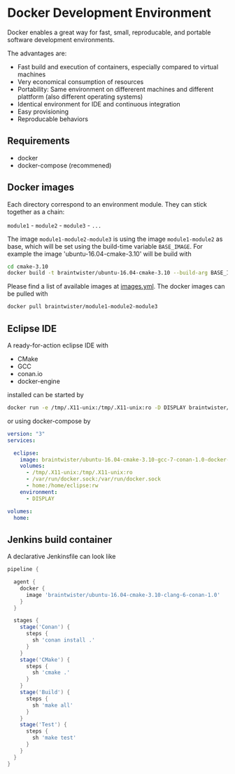 # Docker Development Environment

Docker enables a great way for fast, small, reproducable, and portable software development environments.

The advantages are:

 * Fast build and execution of containers, especially compared to virtual machines
 * Very economical consumption of resources
 * Portability: Same environment on differerent machines and different plattform (also different operating systems)
 * Identical environment for IDE and continuous integration
 * Easy provisioning 
 * Reproducable behaviors


## Requirements

 * docker
 * docker-compose (recommened)


## Docker images

Each directory correspond to an environment module. They can stick together as
a chain:

`module1` - `module2` - `module3` - `...`

The image `module1-module2-module3` is using the image `module1-module2` as
base, which will be set using the build-time variable `BASE_IMAGE`. For
example the image 'ubuntu-16.04-cmake-3.10' will be build with

```bash
cd cmake-3.10
docker build -t braintwister/ubuntu-16.04-cmake-3.10 --build-arg BASE_IMAGE=ubuntu-16.04 .
```

Please find a list of available images at [images.yml](images.yml).
The docker images can be pulled with

```bash
docker pull braintwister/module1-module2-module3
```


## Eclipse IDE

A ready-for-action eclipse IDE with 

 * CMake
 * GCC
 * conan.io
 * docker-engine

installed can be started by

```bash
docker run -e /tmp/.X11-unix:/tmp/.X11-unix:ro -D DISPLAY braintwister/ubuntu-16.04-cmake-3.10-gcc-7-conan-1.0-docker-17.12-eclipse-4.7.2
```

or using docker-compose by

```yaml
version: "3"
services:

  eclipse:
    image: braintwister/ubuntu-16.04-cmake-3.10-gcc-7-conan-1.0-docker-17.12-eclipse-4.7.2
    volumes:
      - /tmp/.X11-unix:/tmp/.X11-unix:ro 
      - /var/run/docker.sock:/var/run/docker.sock
      - home:/home/eclipse:rw
    environment:
      - DISPLAY

volumes:
  home:
```


## Jenkins build container

A declarative Jenkinsfile can look like

```groovy
pipeline {

  agent {
    docker {
      image 'braintwister/ubuntu-16.04-cmake-3.10-clang-6-conan-1.0'
    }
  }

  stages {
    stage('Conan') {
      steps {
        sh 'conan install .'
      }
    }
    stage('CMake') {
      steps {
        sh 'cmake .'
      }
    }
    stage('Build') {
      steps {
        sh 'make all'
      }
    }
    stage('Test') {
      steps {
        sh 'make test'
      }
    }
  }
}
```
